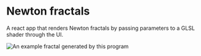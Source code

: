 # Newton fractals

A react app that renders Newton fractals by passing parameters to a GLSL shader through the UI.

![An example fractal generated by this program]()
